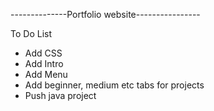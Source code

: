 --------------Portfolio website----------------

To Do List 

* Add CSS
* Add Intro
* Add Menu
* Add beginner, medium etc tabs for projects
* Push java project
